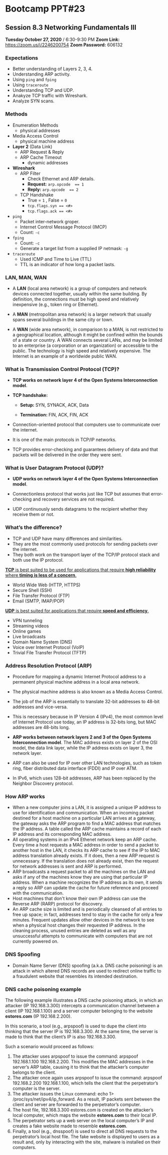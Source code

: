 # Bootcamp PPT#23
## Session 8.3 Networking Fundamentals III
**Tuesday October 27, 2020** / 6:30-9:30 PM
**Zoom Link:** https://zoom.us/j/2246200754 
**Zoom Password:** 606132

### Expectations

- Better understanding of Layers 2, 3, 4.
- Understanding ARP activity. 
- Using `ping` and `fping`
- Using `traceroute`
- Understanding TCP and UDP.
- Anakyze TCP traffic with Wireshark.
- Analyze SYN scans.

### Methods

- Enumeration Methods
  - physical addresses 
- Media Access Control
  - physical machine address
- **Layer 2** (Data Link)
  - ARP Request & Reply
  - ARP Cache Timeout
    - dynamic addresses
- **Wireshark**
  - ARP Filter
    - Check Ethernet and ARP details.
    - **Request:** `arp.opcode  == 1`
    - **Reply:** `arp.opcode  == 2`
  - TCP Handshake 
    - True = `1` , False = `0`
    - `tcp.flags.syn == <#>`
    - `tcp.flags.ack == <#>`
- `ping`
  - Packet inter-network groper.
  - Internet Control Message Protocol (IMCP)
  - Count: `-c`
- `fping`
  - Count: `-c`
  - Generate a target list from a supplied IP netmask: `-g`
- `traceroute`
  - Used ICMP and Time to Live (TTL)
  - TTL is an indicator of how long a packet lasts.

### LAN, MAN, WAN

- A **LAN** (local area network) is a group of computers and network devices connected together, usually within the same building. By definition, the connections must be high speed and relatively inexpensive (e.g., token ring or Ethernet). 

- A **MAN** (metropolitan area network) is a larger network that usually spans several buildings in the same city or town.

- A **WAN** (wide area network), in comparison to a MAN, is not restricted to a geographical location, although it might be confined within the bounds of a state or country. A WAN connects several LANs, and may be limited to an enterprise (a corporation or an organization) or accessible to the public. The technology is high speed and relatively expensive. The Internet is an example of a worldwide public WAN.

### What is Transmission Control Protocol (TCP)?

- **TCP works on network layer 4 of the Open Systems Interconnection model**. 

- **TCP handshake:**

  - **Setup:** SYN, SYNACK, ACK, Data

  - **Termination:** FIN, ACK, FIN, ACK

- Connection-oriented protocol that computers use to communicate over the internet. 
- It is one of the main protocols in TCP/IP networks. 
- TCP provides error-checking and guarantees delivery of data and that packets will be delivered in the order they were sent.

### What is User Datagram Protocol (UDP)?

- **UDP works on network layer 4 of the Open Systems Interconnection model**. 

- Connectionless protocol that works just like TCP but assumes that error-checking and recovery services are not required. 
- UDP continuously sends datagrams to the recipient whether they receive them or not.

### What’s the difference?

- TCP and UDP have many differences and similarities. 
- They are the most commonly used protocols for sending packets over the internet. 
- They both work on the transport layer of the TCP/IP protocol stack and both use the IP protocol.

<u>**TCP** is best suited to be used for applications that require **high reliability** where **timing is less of a concern**.</u>

- World Wide Web (HTTP, HTTPS)
- Secure Shell (SSH)
- File Transfer Protocol (FTP)
- Email (SMTP, IMAP/POP)

<u>**UDP** is best suited for applications that require **speed and efficiency**.</u>

- VPN tunneling
- Streaming videos
- Online games
- Live broadcasts
- Domain Name System (DNS)
- Voice over Internet Protocol (VoIP)
- Trivial File Transfer Protocol (TFTP)

### Address Resolution Protocol (ARP)

- Procedure for mapping a dynamic Internet Protocol address to a permanent physical machine address in a local area network. 
- The physical machine address is also known as a Media Access Control.
- The job of the ARP is essentially to translate 32-bit addresses to 48-bit addresses and vice-versa. 
- This is necessary because in IP Version 4 (IPv4), the most common level of Internet Protocol use today, an IP address is 32-bits long, but MAC addresses are 48-bits long.

- **ARP works between network layers 2 and 3 of the Open Systems Interconnection model**. The MAC address exists on layer 2 of the OSI model, the data link layer, while the IP address exists on layer 3, the network layer.

- ARP can also be used for IP over other LAN technologies, such as token ring, fiber distributed data interface (FDDI) and IP over ATM.

- In IPv6, which uses 128-bit addresses, ARP has been replaced by the Neighbor Discovery protocol.

### How ARP works

- When a new computer joins a LAN, it is assigned a unique IP address to use for identification and communication. When an incoming packet destined for a host machine on a particular LAN arrives at a gateway, the gateway asks the ARP program to find a MAC address that matches the IP address. A table called the ARP cache maintains a record of each IP address and its corresponding MAC address.
- All operating systems in an IPv4 Ethenet network keep an ARP cache. Every time a host requests a MAC address in order to send a packet to another host in the LAN, it checks its ARP cache to see if the IP to MAC address translation already exists. If it does, then a new ARP request is unnecessary. If the translation does not already exist, then the request for network addresses is sent and ARP is performed.
- ARP broadcasts a request packet to all the machines on the LAN and asks if any of the machines know they are using that particular IP address. When a machine recognizes the IP address as its own, it sends a reply so ARP can update the cache for future reference and proceed with the communication.
- Host machines that don't know their own IP address can use the Reverse ARP (RARP) protocol for discovery.
- An ARP cache size is limited and is periodically cleansed of all entries to free up space; in fact, addresses tend to stay in the cache for only a few minutes. Frequent updates allow other devices in the network to see when a physical host changes their requested IP address. In the cleaning process, unused entries are deleted as well as any unsuccessful attempts to communicate with computers that are not currently powered on.

### DNS Spoofing

- Domain Name Server (DNS) spoofing (a.k.a. DNS cache poisoning) is an attack in which altered DNS records are used to redirect online traffic to a fraudulent website that resembles its intended destination.

### DNS cache poisoning example

The following example illustrates a DNS cache poisoning attack, in which an attacker (IP 192.168.3.300) intercepts a communication channel between a client (IP 192.168.1.100) and a server computer belonging to the website **estores.com** (IP 192.168.2.200).

In this scenario, a tool (e.g., arpspoof) is used to dupe the client into thinking that the server IP is 192.168.3.300. At the same time, the server is made to think that the client’s IP is also 192.168.3.300.

Such a scenario would proceed as follows:

1. The attacker uses arpspoof to issue the command: arpspoof 192.168.1.100 192.168.2.200. This modifies the MAC addresses in the server’s ARP table, causing it to think that the attacker’s computer belongs to the client.
2. The attacker once again uses arpspoof to issue the command: arpspoof 192.168.2.200 192.168.1.100, which tells the client that the perpetrator’s computer is the server.
3. The attacker issues the Linux command: echo 1> /proc/sys/net/ipv4/ip_forward. As a result, IP packets sent between the client and server are forwarded to the perpetrator’s computer.
4. The host file, 192.168.3.300 estores.com is created on the attacker’s local computer, which maps the website **estores.com** to their local IP.
5. The perpetrator sets up a web server on the local computer’s IP and creates a fake website made to resemble **estores.com**.
6. Finally, a tool (e.g., dnsspoof) is used to direct all DNS requests to the perpetrator’s local host file. The fake website is displayed to users as a result and, only by interacting with the site, malware is installed on their computers.

